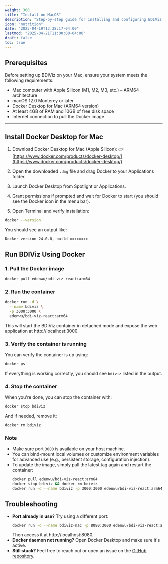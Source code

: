 ```yaml
---
weight: 300
title: "Install on MacOS"
description: "Step-by-step guide for installing and configuring BDIViz on MacOS(ARM64) systems"
icon: "nutrition"
date: "2025-04-19T13:38:17-04:00"
lastmod: "2025-04-21T11:00:00-04:00"
draft: false
toc: true
---
```


## Prerequisites

Before setting up BDIViz on your Mac, ensure your system meets the following requirements:

- Mac computer with Apple Silicon (M1, M2, M3, etc.) – ARM64 architecture
- macOS 12.0 Monterey or later
- Docker Desktop for Mac (ARM64 version)
- At least 4GB of RAM and 10GB of free disk space
- Internet connection to pull the Docker image

---

## Install Docker Desktop for Mac

1. Download Docker Desktop for Mac (Apple Silicon):
   👉 [https://www.docker.com/products/docker-desktop/](https://www.docker.com/products/docker-desktop/)

2. Open the downloaded `.dmg` file and drag Docker to your Applications folder.

3. Launch Docker Desktop from Spotlight or Applications.

4. Grant permissions if prompted and wait for Docker to start (you should see the Docker icon in the menu bar).

5. Open Terminal and verify installation:

```bash
docker --version
```

You should see an output like:
```nginx
Docker version 24.0.0, build xxxxxxxx
```

## Run BDIViz Using Docker

### 1. Pull the Docker image
```bash
docker pull edenwu/bdi-viz-react:arm64
```

### 2. Run the container
```bash
docker run -d \
  --name bdiviz \
  -p 3000:3000 \
  edenwu/bdi-viz-react:arm64
```
This will start the BDIViz container in detached mode and expose the web application at http://localhost:3000.

### 3. Verify the container is running
You can verify the container is up using:

```bash
docker ps
```

If everything is working correctly, you should see ```bdiviz``` listed in the output.

### 4. Stop the container
When you're done, you can stop the container with:

```bash
docker stop bdiviz
```

And if needed, remove it:

```bash
docker rm bdiviz
```

### Note

- Make sure port ```3000``` is available on your host machine.
- You can bind-mount local volumes or customize environment variables for advanced use (e.g., persistent storage, configuration injection).
- To update the image, simply pull the latest tag again and restart the container:
  ```bash
  docker pull edenwu/bdi-viz-react:arm64
  docker stop bdiviz && docker rm bdiviz
  docker run -d --name bdiviz -p 3000:3000 edenwu/bdi-viz-react:arm64
  ```

## Troubleshooting
- **Port already in use?** Try using a different port:
  ```bash
  docker run -d --name bdiviz-mac -p 8080:3000 edenwu/bdi-viz-react:arm64
  ```
  Then access it at http://localhost:8080.
- **Docker daemon not running?** Open Docker Desktop and make sure it's active.
- **Still stuck?** Feel free to reach out or open an issue on the [GitHub repository](https://github.com/VIDA-NYU/bdi-viz-react/issues).